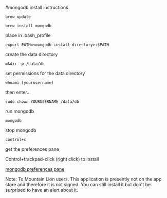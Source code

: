 #mongodb install instructions
	
	brew update

	brew install mongodb

place in .bash_profile

	export PATH=<mongodb-install-directory>:$PATH

create the data directory

	mkdir -p /data/db

set permissions for the data directory

	whoami [yourusername]
	
then enter...

	sudo chown YOURUSERNAME /data/db
	
run mongodb

	mongodb
	
stop mongodb

	control+c
	
get the preferences pane

Control+trackpad-click  (right click) to install

[mongodb preferences pane](http://blog.mongodb.org/post/28925264384/macosx-preferences-pane-for-mongodb)

Note: To Mountain Lion users. This application is presently not on the app store and therefore it is not signed. You can still install it but don't be surprised to have an alert about it.

